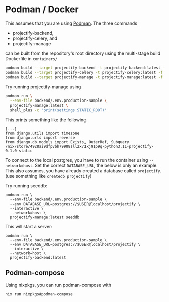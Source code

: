 # Podman / Docker

This assumes that you are using [Podman](https://podman.io/). The three
commands

- projectify-backend,
- projectify-celery, and
- projectify-manage

can be built from the repository's root directory using the multi-stage build
Dockerfile in `containers/`

```bash
podman build --target projectify-backend -t projectify-backend:latest -f projectify-backend.Dockerfile .
podman build --target projectify-celery -t projectify-celery:latest -f projectify-backend.Dockerfile .
podman build --target projectify-manage -t projectify-manage:latest -f projectify-backend.Dockerfile .
```

Try running projectify-manage using

```bash
podman run \
  --env-file backend/.env.production-sample \
  projectify-manage:latest \
  shell_plus -c 'print(settings.STATIC_ROOT)'
```

This prints something like the following

```
[...]
from django.utils import timezone
from django.urls import reverse
from django.db.models import Exists, OuterRef, Subquery
/nix/store/4928ai9dfpvbh79908sll2x71xj91p9q-python3.11-projectify-0.1.0-static
```

To connect to the local postgres, you have to run the container using
`--network=host`. Set the correct `DATABASE_URL`, the below is only an example.
This also assumes, you have already created a database called `projectify`.
(use something like `createdb projectify`)

Try running seeddb:

```fish
podman run \
  --env-file backend/.env.production-sample \
  --env DATABASE_URL=postgres://$USER@localhost/projectify \
  --interactive \
  --network=host \
  projectify-manage:latest seeddb
```

This will start a server:

```fish
podman run \
  --env-file backend/.env.production-sample \
  --env DATABASE_URL=postgres://$USER@localhost/projectify \
  --interactive \
  --network=host \
  projectify-backend:latest
```

## Podman-compose

Using nixpkgs, you can run podman-compose with

```bash
nix run nixpkgs#podman-compose
```
